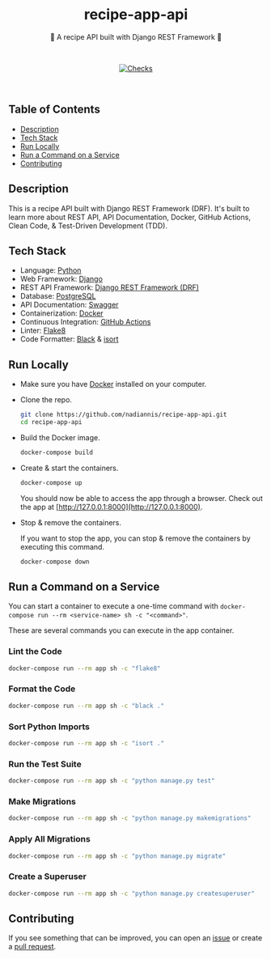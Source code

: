 <div align="center">
  <br>
  <h1>recipe-app-api</h1>
  <p>🍳 A recipe API built with Django REST Framework 🍳</p>
  <br>
  <p align="center">
    <a href="https://github.com/nadiannis/recipe-app-api/actions/workflows/checks.yml">
      <img alt="Checks" src="https://github.com/nadiannis/recipe-app-api/actions/workflows/checks.yml/badge.svg">
    </a>
  </p>
  <br>
</div>

## Table of Contents

- [Description](#description)
- [Tech Stack](#tech-stack)
- [Run Locally](#run-locally)
- [Run a Command on a Service](#run-a-command-on-a-service)
- [Contributing](#contributing)

## Description

This is a recipe API built with Django REST Framework (DRF). It's built to learn more about REST API, API Documentation, Docker, GitHub Actions, Clean Code, & Test-Driven Development (TDD).

## Tech Stack

- Language: [Python](https://www.python.org)
- Web Framework: [Django](https://www.djangoproject.com)
- REST API Framework: [Django REST Framework (DRF)](https://www.django-rest-framework.org)
- Database: [PostgreSQL](https://www.postgresql.org)
- API Documentation: [Swagger](https://swagger.io)
- Containerization: [Docker](https://www.docker.com)
- Continuous Integration: [GitHub Actions](https://github.com/features/actions)
- Linter: [Flake8](https://flake8.pycqa.org)
- Code Formatter: [Black](https://pypi.org/project/black) & [isort](https://pypi.org/project/isort)

## Run Locally

- Make sure you have [Docker](https://www.docker.com) installed on your computer.

- Clone the repo.

  ```sh
  git clone https://github.com/nadiannis/recipe-app-api.git
  cd recipe-app-api
  ```

- Build the Docker image.

  ```sh
  docker-compose build
  ```

- Create & start the containers.

  ```sh
  docker-compose up
  ```

  You should now be able to access the app through a browser. Check out the app at [http://127.0.0.1:8000](http://127.0.0.1:8000).

- Stop & remove the containers.

  If you want to stop the app, you can stop & remove the containers by executing this command.

  ```sh
  docker-compose down
  ```

## Run a Command on a Service

You can start a container to execute a one-time command with `docker-compose run --rm <service-name> sh -c "<command>"`.

These are several commands you can execute in the app container.

### Lint the Code

```sh
docker-compose run --rm app sh -c "flake8"
```

### Format the Code

```sh
docker-compose run --rm app sh -c "black ."
```

### Sort Python Imports

```sh
docker-compose run --rm app sh -c "isort ."
```

### Run the Test Suite

```sh
docker-compose run --rm app sh -c "python manage.py test"
```

### Make Migrations

```sh
docker-compose run --rm app sh -c "python manage.py makemigrations"
```

### Apply All Migrations

```sh
docker-compose run --rm app sh -c "python manage.py migrate"
```

### Create a Superuser

```sh
docker-compose run --rm app sh -c "python manage.py createsuperuser"
```

## Contributing

If you see something that can be improved, you can open an [issue](https://github.com/nadiannis/recipe-app-api/issues) or create a [pull request](https://github.com/nadiannis/recipe-app-api/pulls).
